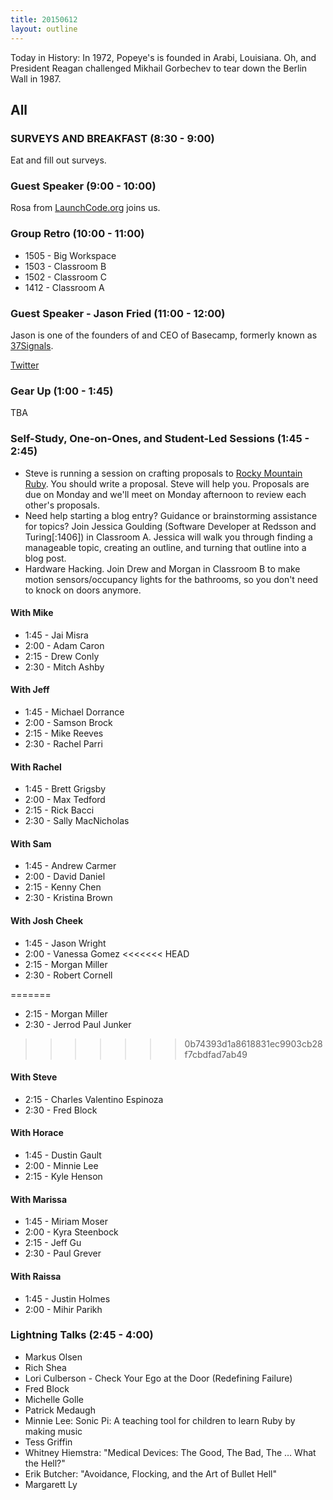 ```yaml
---
title: 20150612
layout: outline
---
```


Today in History: In 1972, Popeye's is founded in Arabi, Louisiana. Oh, and President Reagan
challenged Mikhail Gorbechev to tear down the Berlin Wall in 1987.

## All

### SURVEYS AND BREAKFAST (8:30 - 9:00)

Eat and fill out surveys.

### Guest Speaker (9:00 - 10:00)

Rosa from [LaunchCode.org](http://launchcode.org) joins us.

### Group Retro (10:00 - 11:00)

* 1505 - Big Workspace
* 1503 - Classroom B
* 1502 - Classroom C
* 1412 - Classroom A

### Guest Speaker - Jason Fried (11:00 - 12:00)

Jason is one of the founders of and CEO of Basecamp, formerly known as
[37Signals](http://www.37signals.com).

[Twitter](https://twitter.com/jasonfried)

### Gear Up (1:00 - 1:45)

TBA

### Self-Study, One-on-Ones, and Student-Led Sessions (1:45 - 2:45)

* Steve is running a session on crafting proposals to [Rocky Mountain Ruby](http://rockymtnruby.com/). You should write a proposal. Steve will help you. Proposals are due on Monday and we'll meet on Monday afternoon to review each other's proposals.
* Need help starting a blog entry? Guidance or brainstorming assistance for topics? Join Jessica Goulding (Software Developer at Redsson and Turing[:1406]) in Classroom A. Jessica will walk you through finding a manageable topic, creating an outline, and turning that outline into a blog post.
* Hardware Hacking. Join Drew and Morgan in Classroom B to make motion sensors/occupancy lights for the bathrooms, so you don't need to knock on doors anymore.

#### With Mike
* 1:45 - Jai Misra
* 2:00 - Adam Caron
* 2:15 - Drew Conly
* 2:30 - Mitch Ashby

#### With Jeff
* 1:45 - Michael Dorrance
* 2:00 - Samson Brock
* 2:15 - Mike Reeves
* 2:30 - Rachel Parri

#### With Rachel
* 1:45 - Brett Grigsby
* 2:00 - Max Tedford
* 2:15 - Rick Bacci
* 2:30 - Sally MacNicholas

#### With Sam
* 1:45 - Andrew Carmer
* 2:00 - David Daniel
* 2:15 - Kenny Chen
* 2:30 - Kristina Brown

#### With Josh Cheek
* 1:45 - Jason Wright
* 2:00 - Vanessa Gomez
<<<<<<< HEAD
* 2:15 - Morgan Miller
* 2:30 - Robert Cornell

=======
* 2:15 - Morgan Miller
* 2:30 - Jerrod Paul Junker
>>>>>>> 0b74393d1a8618831ec9903cb28f7cbdfad7ab49

#### With Steve
* 2:15 - Charles Valentino Espinoza
* 2:30 - Fred Block


#### With Horace
* 1:45 - Dustin Gault
* 2:00 - Minnie Lee
* 2:15 - Kyle Henson


#### With Marissa
* 1:45 - Miriam Moser
* 2:00 - Kyra Steenbock
* 2:15 - Jeff Gu
* 2:30 - Paul Grever

#### With Raissa
* 1:45 - Justin Holmes
* 2:00 - Mihir Parikh

### Lightning Talks (2:45 - 4:00)

* Markus Olsen
* Rich Shea
* Lori Culberson - Check Your Ego at the Door (Redefining Failure)
* Fred Block
* Michelle Golle
* Patrick Medaugh
* Minnie Lee: Sonic Pi: A teaching tool for children to learn Ruby by making music
* Tess Griffin
* Whitney Hiemstra: "Medical Devices: The Good, The Bad, The … What the Hell?"
* Erik Butcher: "Avoidance, Flocking, and the Art of Bullet Hell"
* Margarett Ly


